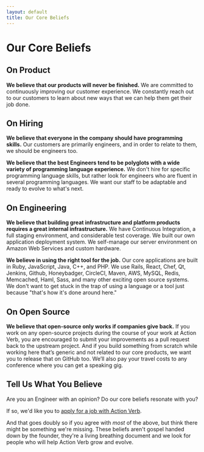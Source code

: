 ```yaml
---
layout: default
title: Our Core Beliefs
---
```


# Our Core Beliefs


## On Product

**We believe that our products will never be finished.**  We are committed
to continuously improving our customer experience.  We constantly reach
out to our customers to learn about new ways that we can help them get
their job done.


## On Hiring

**We believe that everyone in the company should have programming
skills.** Our customers are primarily engineers, and in order to
relate to them, we should be engineers too.

**We believe that the best Engineers tend to be polyglots with a
wide variety of programming language experience.**  We don't hire for
specific programming language skills, but rather look for engineers who
are fluent in several programming languages.  We want our staff to be
adaptable and ready to evolve to what's next.


## On Engineering

**We believe that building great infrastructure and platform products
requires a great internal infrastructure.** We have Continuous Integration,
a full staging environment, and considerable test coverage.
We built our own application deployment system.  We
self-manage our server environment on Amazon Web Services and custom hardware.

**We believe in using the right tool for the job.**  Our core applications
are built in Ruby, JavaScript, Java, C++, and PHP.  We use Rails, React,
Chef, Qt, Jenkins, Github, Honeybadger, CircleCI, Maven, AWS, MySQL,
Redis, Memcached, Haml, Sass, and many other exciting open source
systems.  We don't want to get stuck in the trap of using a language or
a tool just because &quot;that's how it's done around here.&quot;


## On Open Source

**We believe that open-source only works if companies give back.**  If you
work on any open-source projects during the course of your work at
Action Verb, you are encouraged to submit your improvements as a pull
request back to the upstream project.  And if you build something from
scratch while working here that’s generic and not related to our core
products, we want you to release that on GitHub too.  We’ll also pay
your travel costs to any conference where you can get a speaking gig.


## Tell Us What You Believe

Are you an Engineer with an opinion?  Do our core beliefs resonate with you?

If so, we'd like you to [apply for a job with Action Verb](/now-hiring).

And that goes doubly so if you agree with *most* of the above, but think
there might be something we're missing.  These beliefs aren't gospel
handed down by the founder, they're a living breathing document and
we look for people who will help Action Verb grow and evolve.
